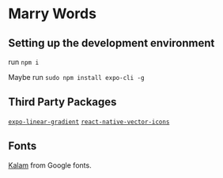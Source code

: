 # Marry Words

## Setting up the development environment

run `npm i`

Maybe run `sudo npm install expo-cli -g`

## Third Party Packages

[`expo-linear-gradient`](https://docs.expo.dev/versions/latest/sdk/linear-gradient/)
[`react-native-vector-icons`](https://docs.expo.dev/guides/icons/)

## Fonts

[Kalam](https://fonts.google.com/specimen/Kalam) from Google fonts.
